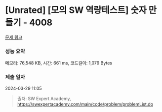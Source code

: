 # [Unrated] [모의 SW 역량테스트] 숫자 만들기 - 4008 

[문제 링크](https://swexpertacademy.com/main/code/problem/problemDetail.do?contestProbId=AWIeRZV6kBUDFAVH) 

### 성능 요약

메모리: 76,548 KB, 시간: 661 ms, 코드길이: 1,079 Bytes

### 제출 일자

2024-03-29 11:05



> 출처: SW Expert Academy, https://swexpertacademy.com/main/code/problem/problemList.do